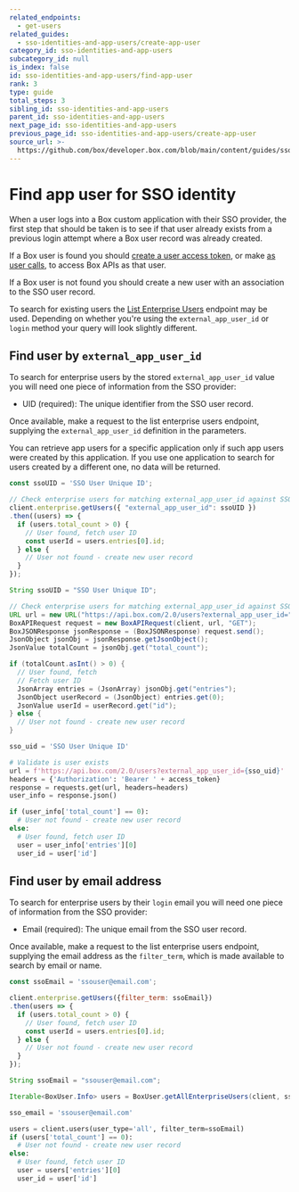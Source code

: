 ```yaml
---
related_endpoints:
  - get-users
related_guides:
  - sso-identities-and-app-users/create-app-user
category_id: sso-identities-and-app-users
subcategory_id: null
is_index: false
id: sso-identities-and-app-users/find-app-user
rank: 3
type: guide
total_steps: 3
sibling_id: sso-identities-and-app-users
parent_id: sso-identities-and-app-users
next_page_id: sso-identities-and-app-users
previous_page_id: sso-identities-and-app-users/create-app-user
source_url: >-
  https://github.com/box/developer.box.com/blob/main/content/guides/sso-identities-and-app-users/3-find-app-user.md
---
```

# Find app user for SSO identity

When a user logs into a Box custom application with their SSO provider, the
first step that should be taken is to see if that user already exists from a
previous login attempt where a Box user record was already created.

If a Box user is found you should
[create a user access token](guide://authentication/jwt/user-access-tokens/),
or make [as user calls](guide://authentication/jwt/as-user/), to access Box
APIs as that user.

If a Box user is not found you should create a new user with an association to
the SSO user record.

To search for existing users the [List Enterprise Users](e://get-users)
endpoint may be used. Depending on whether you're using the
`external_app_user_id` or `login` method your query will look slightly
different.

## Find user by `external_app_user_id`

To search for enterprise users by the stored `external_app_user_id` value you
will need one piece of information from the SSO provider:

* UID (required): The unique identifier from the SSO user record.

Once available, make a request to the list enterprise users endpoint, supplying
the `external_app_user_id` definition in the parameters.

<message type='warning'>

You can retrieve app users for a specific application only if 
such app users were created by this application.
If you use one application to search for users
created by a different one, no data will be returned.

</message>

<Tabs>

<Tab title='Node'>

```js
const ssoUID = 'SSO User Unique ID';

// Check enterprise users for matching external_app_user_id against SSO UID
client.enterprise.getUsers({ "external_app_user_id": ssoUID })
.then((users) => {
  if (users.total_count > 0) {
    // User found, fetch user ID
    const userId = users.entries[0].id;
  } else {
    // User not found - create new user record
  }
});
```

</Tab>

<Tab title='Java'>

```java
String ssoUID = "SSO User Unique ID";

// Check enterprise users for matching external_app_user_id against SSO UID
URL url = new URL("https://api.box.com/2.0/users?external_app_user_id=" + ssoUID);
BoxAPIRequest request = new BoxAPIRequest(client, url, "GET");
BoxJSONResponse jsonResponse = (BoxJSONResponse) request.send();
JsonObject jsonObj = jsonResponse.getJsonObject();
JsonValue totalCount = jsonObj.get("total_count");

if (totalCount.asInt() > 0) {
  // User found, fetch 
  // Fetch user ID
  JsonArray entries = (JsonArray) jsonObj.get("entries");
  JsonObject userRecord = (JsonObject) entries.get(0);
  JsonValue userId = userRecord.get("id");
} else {
  // User not found - create new user record
}
```

</Tab>

<Tab title='Python'>

```python
sso_uid = 'SSO User Unique ID'

# Validate is user exists
url = f'https://api.box.com/2.0/users?external_app_user_id={sso_uid}'
headers = {'Authorization': 'Bearer ' + access_token}
response = requests.get(url, headers=headers)
user_info = response.json()

if (user_info['total_count'] == 0):
  # User not found - create new user record
else:
  # User found, fetch user ID
  user = user_info['entries'][0]
  user_id = user['id']
```

</Tab>

</Tabs>

## Find user by email address

To search for enterprise users by their `login` email you
will need one piece of information from the SSO provider:

* Email (required): The unique email from the SSO user record.

Once available, make a request to the list enterprise users endpoint, supplying
the email address as the `filter_term`, which is made available to search by
email or name.

<Tabs>

<Tab title='Node'>

```js
const ssoEmail = 'ssouser@email.com';

client.enterprise.getUsers({filter_term: ssoEmail})
.then(users => {
  if (users.total_count > 0) {
    // User found, fetch user ID
    const userId = users.entries[0].id;
  } else {
    // User not found - create new user record
  }
});
```

</Tab>

<Tab title='Java'>

```java
String ssoEmail = "ssouser@email.com";

Iterable<BoxUser.Info> users = BoxUser.getAllEnterpriseUsers(client, ssoEmail);
```

</Tab>

<Tab title='Python'>

```python
sso_email = 'ssouser@email.com'

users = client.users(user_type='all', filter_term=ssoEmail)
if (users['total_count'] == 0):
  # User not found - create new user record
else:
  # User found, fetch user ID
  user = users['entries'][0]
  user_id = user['id']
```

</Tab>

</Tabs>
